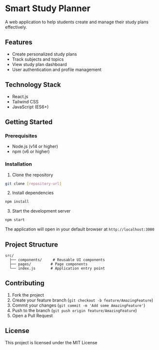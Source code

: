 # Smart Study Planner

A web application to help students create and manage their study plans effectively.

## Features

- Create personalized study plans
- Track subjects and topics
- View study plan dashboard
- User authentication and profile management

## Technology Stack

- React.js
- Tailwind CSS
- JavaScript (ES6+)

## Getting Started

### Prerequisites

- Node.js (v14 or higher)
- npm (v6 or higher)

### Installation

1. Clone the repository
```bash
git clone [repository-url]
```

2. Install dependencies
```bash
npm install
```

3. Start the development server
```bash
npm start
```

The application will open in your default browser at `http://localhost:3000`

## Project Structure

```
src/
  ├── components/     # Reusable UI components
  ├── pages/         # Page components
  └── index.js       # Application entry point
```

## Contributing

1. Fork the project
2. Create your feature branch (`git checkout -b feature/AmazingFeature`)
3. Commit your changes (`git commit -m 'Add some AmazingFeature'`)
4. Push to the branch (`git push origin feature/AmazingFeature`)
5. Open a Pull Request

## License

This project is licensed under the MIT License
